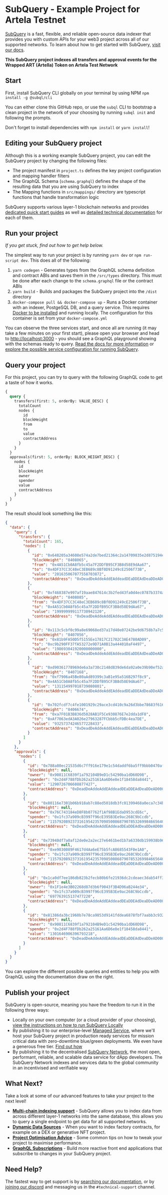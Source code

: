 # SubQuery - Example Project for Artela Testnet

[SubQuery](https://subquery.network) is a fast, flexible, and reliable open-source data indexer that provides you with custom APIs for your web3 project across all of our supported networks. To learn about how to get started with SubQuery, [visit our docs](https://academy.subquery.network).

**This SubQuery project indexes all transfers and approval events for the Wrapped ART (Artella) Token on Artela Test Network**

## Start

First, install SubQuery CLI globally on your terminal by using NPM `npm install -g @subql/cli`

You can either clone this GitHub repo, or use the `subql` CLI to bootstrap a clean project in the network of your choosing by running `subql init` and following the prompts.

Don't forget to install dependencies with `npm install` or `yarn install`!

## Editing your SubQuery project

Although this is a working example SubQuery project, you can edit the SubQuery project by changing the following files:

- The project manifest in `project.ts` defines the key project configuration and mapping handler filters
- The GraphQL Schema (`schema.graphql`) defines the shape of the resulting data that you are using SubQuery to index
- The Mapping functions in `src/mappings/` directory are typescript functions that handle transformation logic

SubQuery supports various layer-1 blockchain networks and provides [dedicated quick start guides](https://academy.subquery.network/quickstart/quickstart.html) as well as [detailed technical documentation](https://academy.subquery.network/build/introduction.html) for each of them.

## Run your project

_If you get stuck, find out how to get help below._

The simplest way to run your project is by running `yarn dev` or `npm run-script dev`. This does all of the following:

1.  `yarn codegen` - Generates types from the GraphQL schema definition and contract ABIs and saves them in the `/src/types` directory. This must be done after each change to the `schema.graphql` file or the contract ABIs
2.  `yarn build` - Builds and packages the SubQuery project into the `/dist` directory
3.  `docker-compose pull && docker-compose up` - Runs a Docker container with an indexer, PostgeSQL DB, and a query service. This requires [Docker to be installed](https://docs.docker.com/engine/install) and running locally. The configuration for this container is set from your `docker-compose.yml`

You can observe the three services start, and once all are running (it may take a few minutes on your first start), please open your browser and head to [http://localhost:3000](http://localhost:3000) - you should see a GraphQL playground showing with the schemas ready to query. [Read the docs for more information](https://academy.subquery.network/run_publish/run.html) or [explore the possible service configuration for running SubQuery](https://academy.subquery.network/run_publish/references.html).

## Query your project

For this project, you can try to query with the following GraphQL code to get a taste of how it works.

```graphql
{
  query {
    transfers(first: 5, orderBy: VALUE_DESC) {
      totalCount
      nodes {
        id
        blockHeight
        from
        to
        value
        contractAddress
      }
    }
  }
  approvals(first: 5, orderBy: BLOCK_HEIGHT_DESC) {
    nodes {
      id
      blockHeight
      owner
      spender
      value
      contractAddress
    }
  }
}
```

The result should look something like this:

```json
{
  "data": {
    "query": {
      "transfers": {
        "totalCount": 165,
        "nodes": [
          {
            "id": "0x648205a34608e574a2de7bed21364c2a14709835e2d875194e45b43fb887c2dc",
            "blockHeight": "8408065",
            "from": "0x4A51Cb0A8fb5c45a7F2DDfB95CF3B8d58E9dAa67",
            "to": "0x4DF37CC3C48eC3EB689c8Bf0D91249cE2506f73B",
            "value": "201635067077558703872",
            "contractAddress": "0xDeadDeAddeAddEAddeadDEaDDEAdDeaDDeAD0000"
          },
          {
            "id": "0xf468387e997af19aae847614c3b2fed43fa0d4ec0787b3374a327496c87a80a8",
            "blockHeight": "8408085",
            "from": "0x4DF37CC3C48eC3EB689c8Bf0D91249cE2506f73B",
            "to": "0x4A51Cb0A8fb5c45a7F2DDfB95CF3B8d58E9dAa67",
            "value": "199999999117730942120",
            "contractAddress": "0xDeadDeAddeAddEAddeadDEaDDEAdDeaDDeAD0000"
          },
          {
            "id": "0x113c5cbf0c99a8e69068ed37a17d40e07242be9d6758b7a7c5746bf92ea2e6c4",
            "blockHeight": "8407056",
            "from": "0x81b9FA50D5f5155Ee17817C21702C3AE4780AD09",
            "to": "0xc9b290FF37fA53272e9D71A0B13a444010aF4497",
            "value": "198693041920000000000",
            "contractAddress": "0xDeadDeAddeAddEAddeadDEaDDEAdDeaDDeAD0000"
          },
          {
            "id": "0xd90361778969de6a3a730c2148d839de6da92a0e39b90ef52ac6242714cc20c0",
            "blockHeight": "8407168",
            "from": "0xf7906a45Be80aAd89399c3aB1e95a516B297f8c9",
            "to": "0x4A51Cb0A8fb5c45a7F2DDfB95CF3B8d58E9dAa67",
            "value": "131154997018739080801",
            "contractAddress": "0xDeadDeAddeAddEAddeadDEaDDEAdDeaDDeAD0000"
          },
          {
            "id": "0x702fcdf7c4fe1001929c29ace3cd410c9a26d3bbe78683f61643cd445088971f",
            "blockHeight": "8406674",
            "from": "0xa7F01B3B836d5028AB1F5Ce930876E7e2dda1dF8",
            "to": "0xAf7063edA3A026e27963287FCbbb5cFDBc4ea7DE",
            "value": "93257374246577228433",
            "contractAddress": "0xDeadDeAddeAddEAddeadDEaDDEAdDeaDDeAD0000"
          }
        ]
      }
    },
    "approvals": {
      "nodes": [
        {
          "id": "0x788a80ec21535d6c7ff916e179e1c54daddf6ba5ff9bbb0470af0065210adb2d",
          "blockHeight": null,
          "owner": "0x90811C6839f1a792104B9eD1c54290ba1dD60D98",
          "spender": "0x2d4F788fDb262a25161Aa6D6e8e1f18458da8441",
          "value": "1290726706608877427",
          "contractAddress": "0xDeadDeAddeAddEAddeadDEaDDEAdDeaDDeAD0000"
        },
        {
          "id": "0x80116e7301b06b918ab7c88ed5018db3fc01399468a0eca7c34b5f691aa7057d",
          "blockHeight": null,
          "owner": "0x76C743184eD8F8b07762f1Af98B1EdaD953cdE6c",
          "spender": "0x1fc37a909cB3997f96cE395B3Ee9ac268C9bCcdb",
          "value": "115792089237316195423570985008687907853269984665640564039457584007913129639935",
          "contractAddress": "0xDeadDeAddeAddEAddeadDEaDDEAdDeaDDeAD0000"
        },
        {
          "id": "0x73940df7a0af12de0e2a2ec27e6461bed1b7a6330db159938b965fefa56c6398",
          "blockHeight": null,
          "owner": "0xe9030089F4617d4Aa6eE75b5fcA8685543F0e1A0",
          "spender": "0x1fc37a909cB3997f96cE395B3Ee9ac268C9bCcdb",
          "value": "115792089237316195423570985008687907853269984665640564039457584007913129639935",
          "contractAddress": "0xDeadDeAddeAddEAddeadDEaDDEAdDeaDDeAD0000"
        },
        {
          "id": "0x1ca0df7ee186db823b2fecb80b6fe21936dc2cdeaec3dab54ff33f145d87d58b",
          "blockHeight": null,
          "owner": "0x1F1e4e3B02268d87d3b6f9043f3B4D96aB244e34",
          "spender": "0x1fc37a909cB3997f96cE395B3Ee9ac268C9bCcdb",
          "value": "697763915137477220",
          "contractAddress": "0xDeadDeAddeAddEAddeadDEaDDEAdDeaDDeAD0000"
        },
        {
          "id": "0x81386da3bc1960b7e78ca9853d9141fddea6878fbf7aabb3c9324cff092b07be",
          "blockHeight": null,
          "owner": "0x90811C6839f1a792104B9eD1c54290ba1dD60D98",
          "spender": "0x2d4F788fDb262a25161Aa6D6e8e1f18458da8441",
          "value": "1301646906396793218",
          "contractAddress": "0xDeadDeAddeAddEAddeadDEaDDEAdDeaDDeAD0000"
        }
      ]
    }
  }
}
```

You can explore the different possible queries and entities to help you with GraphQL using the documentation draw on the right.

## Publish your project

SubQuery is open-source, meaning you have the freedom to run it in the following three ways:

- Locally on your own computer (or a cloud provider of your choosing), [view the instructions on how to run SubQuery Locally](https://academy.subquery.network/run_publish/run.html)
- By publishing it to our enterprise-level [Managed Service](https://managedservice.subquery.network), where we'll host your SubQuery project in production ready services for mission critical data with zero-downtime blue/green deployments. We even have a generous free tier. [Find out how](https://academy.subquery.network/run_publish/publish.html)
- By publishing it to the decentralised [SubQuery Network](https://app.subquery.network), the most open, performant, reliable, and scalable data service for dApp developers. The SubQuery Network indexes and services data to the global community in an incentivised and verifiable way

## What Next?

Take a look at some of our advanced features to take your project to the next level!

- [**Multi-chain indexing support**](https://academy.subquery.network/build/multi-chain.html) - SubQuery allows you to index data from across different layer-1 networks into the same database, this allows you to query a single endpoint to get data for all supported networks.
- [**Dynamic Data Sources**](https://academy.subquery.network/build/dynamicdatasources.html) - When you want to index factory contracts, for example on a DEX or generative NFT project.
- [**Project Optimisation Advice**](https://academy.subquery.network/build/optimisation.html) - Some common tips on how to tweak your project to maximise performance.
- [**GraphQL Subscriptions**](https://academy.subquery.network/run_publish/subscription.html) - Build more reactive front end applications that subscribe to changes in your SubQuery project.

## Need Help?

The fastest way to get support is by [searching our documentation](https://academy.subquery.network), or by [joining our discord](https://discord.com/invite/subquery) and messaging us in the `#technical-support` channel.

